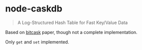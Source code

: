 # node-caskdb

> A Log-Structured Hash Table for Fast Key/Value Data

Based on [bitcask](https://riak.com/assets/bitcask-intro.pdf) paper, though not a complete implementation.

Only `get` and `set` implemented.
